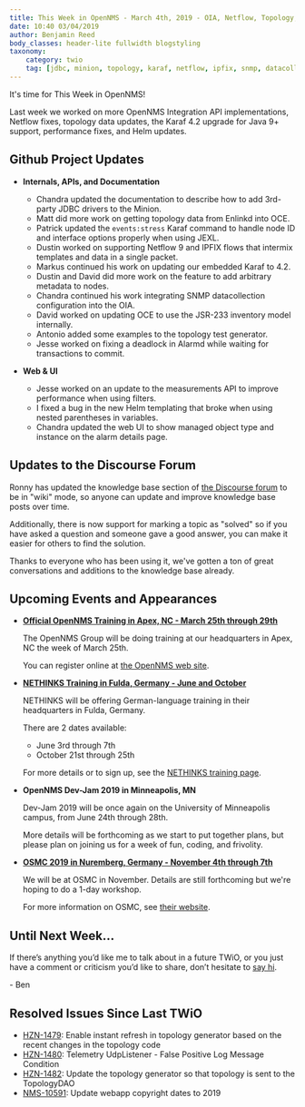 ```yaml
---
title: This Week in OpenNMS - March 4th, 2019 - OIA, Netflow, Topology, Java 9+, Helm, and More!
date: 10:40 03/04/2019
author: Benjamin Reed
body_classes: header-lite fullwidth blogstyling
taxonomy:
    category: twio
    tag: [jdbc, minion, topology, karaf, netflow, ipfix, snmp, datacollection, oce, alarmd, measurements, helm, nethinks, training, dev-jam, osmc]
---
```


It's time for This Week in OpenNMS!

Last week we worked on more OpenNMS Integration API implementations, Netflow fixes, topology data updates, the Karaf 4.2 upgrade for Java 9+ support, performance fixes, and Helm updates.

<!-- git log --author=bamboo@opennms.org --invert-grep --all --no-merges --color=always --since='2019-02-25 00:00:00' --until='2019-03-04 00:00:00' --format='%Cblue%ai %Cgreen%aN %Creset%s %Cblue(%H)%Cred%d' --author-date-order | sort | less -R -->


## Github Project Updates

* __Internals, APIs, and Documentation__

  * Chandra updated the documentation to describe how to add 3rd-party JDBC drivers to the Minion.
  * Matt did more work on getting topology data from Enlinkd into OCE.
  * Patrick updated the `events:stress` Karaf command to handle node ID and interface options properly when using JEXL.
  * Dustin worked on supporting Netflow 9 and IPFIX flows that intermix templates and data in a single packet.
  * Markus continued his work on updating our embedded Karaf to 4.2.
  * Dustin and David did more work on the feature to add arbitrary metadata to nodes.
  * Chandra continued his work integrating SNMP datacollection configuration into the OIA.
  * David worked on updating OCE to use the JSR-233 inventory model internally.
  * Antonio added some examples to the topology test generator.
  * Jesse worked on fixing a deadlock in Alarmd while waiting for transactions to commit.

* __Web & UI__

  * Jesse worked on an update to the measurements API to improve performance when using filters.
  * I fixed a bug in the new Helm templating that broke when using nested parentheses in variables.
  * Chandra updated the web UI to show managed object type and instance on the alarm details page.


## Updates to the Discourse Forum

Ronny has updated the knowledge base section of [the Discourse forum](https://opennms.discourse.group/) to be in "wiki" mode, so anyone can update and improve knowledge base posts over time.

Additionally, there is now support for marking a topic as "solved" so if you have asked a question and someone gave a good answer, you can make it easier for others to find the solution.

Thanks to everyone who has been using it, we've gotten a ton of great conversations and additions to the knowledge base already.



## Upcoming Events and Appearances

* **[Official OpenNMS Training in Apex, NC - March 25th through 29th](https://opennms.discourse.group/t/official-opennms-training-in-apex-25th-until-29th-march-2019/239)**

  The OpenNMS Group will be doing training at our headquarters in Apex, NC the week of March 25th.

  You can register online at [the OpenNMS web site](https://www.opennms.com/training/).

* **[NETHINKS Training in Fulda, Germany - June and October](https://www.nethinks.com/opennms-schulung.html)**

  NETHINKS will be offering German-language training in their headquarters in Fulda, Germany.

  There are 2 dates available:
  * June 3rd through 7th
  * October 21st through 25th

  For more details or to sign up, see the [NETHINKS training page](https://www.nethinks.com/opennms-schulung.html).

* **OpenNMS Dev-Jam 2019 in Minneapolis, MN**

  Dev-Jam 2019 will be once again on the University of Minneapolis campus, from June 24th through 28th.

  More details will be forthcoming as we start to put together plans,
  but please plan on joining us for a week of fun, coding, and frivolity.

* **[OSMC 2019 in Nuremberg, Germany - November 4th through 7th](https://osmc.de/)**

  We will be at OSMC in November.
  Details are still forthcoming but we're hoping to do a 1-day workshop.

  For more information on OSMC, see [their website](https://osmc.de/).


## Until Next Week…

If there’s anything you’d like me to talk about in a future TWiO, or you just have a comment or criticism you’d like to share, don’t hesitate to [say hi](mailto:twio@opennms.org).

\- Ben

<!--
  https://github.com/OpenNMS/twio-fodder/blob/master/scripts/twio-issues-list.pl
-->

## Resolved Issues Since Last TWiO

* [HZN-1479](https://issues.opennms.org/browse/HZN-1479): Enable instant refresh in topology generator based on the recent changes in the topology code
* [HZN-1480](https://issues.opennms.org/browse/HZN-1480): Telemetry UdpListener - False Positive Log Message Condition
* [HZN-1482](https://issues.opennms.org/browse/HZN-1482): Update the topology generator so that topology is sent to the TopologyDAO
* [NMS-10591](https://issues.opennms.org/browse/NMS-10591): Update webapp copyright dates to 2019
